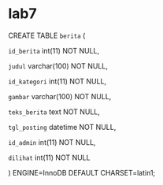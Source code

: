 # lab7

CREATE TABLE `berita` (

  `id_berita` int(11) NOT NULL,
  
  `judul` varchar(100) NOT NULL,
  
  `id_kategori` int(11) NOT NULL,
  
  `gambar` varchar(100) NOT NULL,
  
  `teks_berita` text NOT NULL,
  
  `tgl_posting` datetime NOT NULL,
  
  `id_admin` int(11) NOT NULL,
  
  `dilihat` int(11) NOT NULL
  
) ENGINE=InnoDB DEFAULT CHARSET=latin1;

